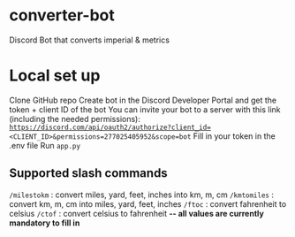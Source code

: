 # converter-bot
Discord Bot that converts imperial &amp; metrics

<h1>Local set up</h1>

Clone GitHub repo
Create bot in the Discord Developer Portal and get the token + client ID of the bot
You can invite your bot to a server with this link (including the needed permissions): <code>https://discord.com/api/oauth2/authorize?client_id=<CLIENT_ID>&permissions=277025405952&scope=bot</code>
Fill in your token in the .env file
Run <code>app.py</code>

<h2>Supported slash commands</h2>

<code>/milestokm</code> : convert miles, yard, feet, inches into km, m, cm
<code>/kmtomiles</code> : convert km, m, cm into miles, yard, feet, inches
<code>/ftoc</code> : convert fahrenheit to celsius
<code>/ctof</code> : convert celsius to fahrenheit
<b>-- all values are currently mandatory to fill in</b>